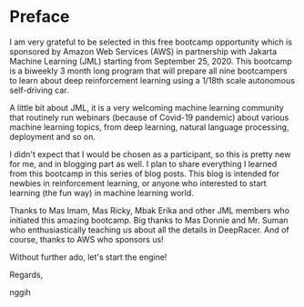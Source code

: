 # Preface 

I am very grateful to be selected in this free bootcamp opportunity which is sponsored by Amazon Web Services (AWS) in partnership with Jakarta Machine Learning (JML) starting from September 25, 2020. 
This bootcamp is a biweekly 3 month long program that will prepare all nine bootcampers to learn about deep reinforcement learning using a 1/18th scale autonomous self-driving car. 

A little bit about JML, it is a very welcoming machine learning community that routinely run webinars (because of Covid-19 pandemic) about various machine learning topics, from deep learning, natural language processing,  deployment and so on. 

I didn't expect that I would be chosen as a participant, so this is pretty new for me, and in blogging part as well. I plan to share everything I learned from this bootcamp in this series of blog posts. This blog is intended for newbies in reinforcement learning, or anyone who interested to start learning (the fun way) in machine learning world. 

Thanks to Mas Imam, Mas Ricky, Mbak Erika and other JML members who initiated this amazing bootcamp. Big thanks to Mas Donnie and Mr. Suman who enthusiastically teaching us about all the details in DeepRacer. And of course, thanks to AWS who sponsors us!

Without further ado, let's start the engine!

Regards,

nggih
